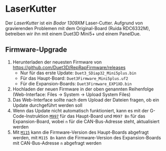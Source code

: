 # LaserKutter

Der *LaserKutter* ist ein *Bodor 1309XM* Laser-Cutter.
Aufgrund von gravierenden Problemen mit dem Original-Board (Ruida RDC6332M),
betreiben wir ihn mit einem Duet3D Mini5+ und einem PanelDue.

## Firmware-Upgrade

1. Herunterladen der neuesten Firmware von <https://github.com/Duet3D/RepRapFirmware/releases>
   + Nur für das erste Update: `Duet3_SDiap32_Mini5plus.bin`
   + Für das Haupt-Board: `Duet3Firmware_Mini5plus.uf2`
   + Für die Expansion-Boards: `Duet3Firmware_EXP1XD.bin`
2. Hochladen der neuen Firmware in der oben genannten Reihenfolge
   (Web-Interface: Files → System → Upload System Files)
3. Das Web-Interface sollte nach dem Upload der Dateien fragen,
   ob ein Update durchgeführt werden soll
4. Wenn das Update nicht automatisch funktioniert,
   kann es mit der G-Code-Instruktion [`M997`](https://duet3d.dozuki.com/Wiki/M997) für das Haupt-Board
   und `M997 Bn` für das Expansion-Board, wobei `n` für die CAN-Bus-Adresse steht,
   aktualisiert werden
5. Mit [`M115`](https://duet3d.dozuki.com/Wiki/M115) kann die Firmware-Version des Haupt-Boards abgefragt werden,
   mit `M115 Bn` kann die Firmware-Version des Expansion-Boards mit CAN-Bus-Adresse `n` abgefragt werden
